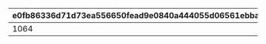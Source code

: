 |e0fb86336d71d73ea556650fead9e0840a444055d06561ebba7babd01428930c|052f9abfc142a8bed267f348ca531908ca95008f92a8b78c4f265ccf92b430d0|6c567d438409d953f6938a7e7d61c8c1015acf1bf26fc688e50efbc455d8c9f0|f6c0732533138b68c8df24dfcd871f64d9e957d94da4aa1cc9abaa65729c1bea|45a4f2a6aef503004ac101b76d4dcffbbd767722198161d92cd6fd86d2752f33|f3ab6179c2590daf1183bd8482ee48f75b32b673ee9535e97832022115be6364|cf4e5439b76b6dbee679111f6b65d69ac04a10eb5213debaa1b861c814f9e07b|ee7df8561fac4612e8fb2a906debf81e2271f505b91b16ba94fab2e0f1ac679a|237f29e120b4e39f828832ace336077680f95b57deb67b2b024c82994858b875|fc99e35489d7d48850b0b04097ab7612f156e7a9799ea3cb89e9b32049102815|44424eed5879d30c8207e380f28760375c9eb3267ebf137699707d95ff53c906|8431d43cd9cca9371b091d494db45558919f4cdbb078e0eba0c5246be5018de9|32c3b82a33b412fee7a199af1cbc1175b88f271b8217099c1f9e5cc089ff87bf|
| --- | --- | --- | --- | --- | --- | --- | --- | --- | --- | --- | --- | --- |
|1064|0|0|3101|0|0|1|2104010|0|0|0|1812|1207|